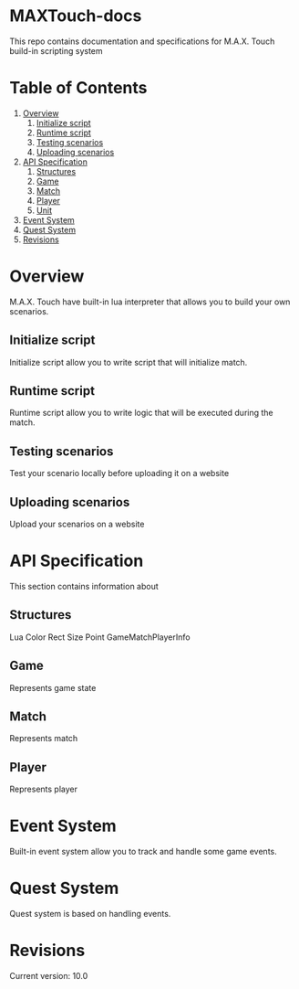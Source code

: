 # MAXTouch-docs
This repo contains documentation and specifications for M.A.X. Touch build-in scripting system

# Table of Contents
1. [Overview](#Overview)
    1. [Initialize script](#Initialize-script)
    2. [Runtime script](#Runtime-script)
    3. [Testing scenarios](#Testing-scenarios)
    4. [Uploading scenarios](#Uploading-scenarios)
2. [API Specification](#API-Specification)
    1. [Structures](#Structures)
    2. [Game](#Game)
    3. [Match](#Match)
    4. [Player](#Player)
    5. [Unit](#Unit)
3. [Event System](#Event-System)
4. [Quest System](#Quest-System)
5. [Revisions](#Revisions)

# Overview
M.A.X. Touch have built-in lua interpreter that allows you to build your own scenarios.

## Initialize script
Initialize script allow you to write script that will initialize match.

## Runtime script
Runtime script allow you to write logic that will be executed during the match.

## Testing scenarios
Test your scenario locally before uploading it on a website

## Uploading scenarios
Upload your scenarios on a website

# API Specification
This section contains information about

## Structures
Lua 
Color
Rect
Size
Point
GameMatchPlayerInfo


## Game
Represents game state

## Match
Represents match

## Player
Represents player

# Event System
Built-in event system allow you to track and handle some game events.

# Quest System
Quest system is based on handling events.

# Revisions
Current version: 10.0
    